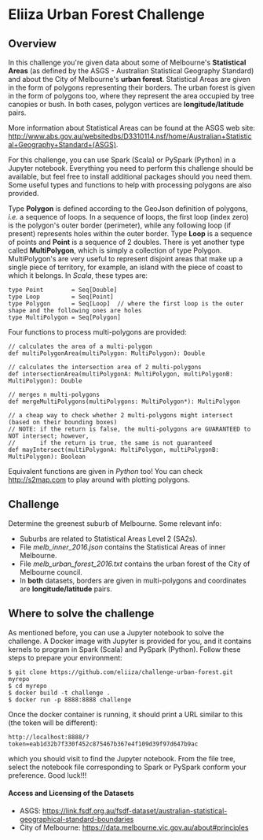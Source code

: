 # Eliiza Urban Forest Challenge

## Overview

In this challenge you're given data about some of Melbourne's **Statistical Areas** (as defined by the ASGS - Australian 
Statistical Geography Standard) and about the City of Melbourne's **urban forest**.  Statistical Areas are given in the form 
of polygons representing their borders.  The urban forest is given in the form of polygons too, where they represent 
the area occupied by tree canopies or bush.  In both cases, polygon vertices are **longitude/latitude** pairs.

More information about Statistical Areas can be found at the ASGS web site:
http://www.abs.gov.au/websitedbs/D3310114.nsf/home/Australian+Statistical+Geography+Standard+(ASGS).

For this challenge, you can use Spark (Scala) or PySpark (Python) in a Jupyter notebook.  Everything you need to perform this 
challenge should be available, but feel free to install additional packages should you need them.  Some useful types and 
functions to help with processing polygons are also provided.

Type **Polygon** is defined according to the GeoJson definition of polygons, *i.e.* a sequence of loops.  In a sequence of
loops, the first loop (index zero) is the polygon's outer border (perimeter), while any following loop (if present) represents 
holes within the outer border.  Type **Loop** is a sequence of points and **Point** is a sequence of 2 doubles.  There is yet 
another type called **MultiPolygon**, which is simply a collection of type Polygon.  MultiPolygon's are very useful to 
represent disjoint areas that make up a single piece of territory, for example, an island with the piece of coast to which it
belongs.  In *Scala*, these types are:

    type Point        = Seq[Double]
    type Loop         = Seq[Point]
    type Polygon      = Seq[Loop]  // where the first loop is the outer shape and the following ones are holes
    type MultiPolygon = Seq[Polygon]

Four functions to process multi-polygons are provided:

    // calculates the area of a multi-polygon
    def multiPolygonArea(multiPolygon: MultiPolygon): Double

    // calculates the intersection area of 2 multi-polygons
    def intersectionArea(multiPolygonA: MultiPolygon, multiPolygonB: MultiPolygon): Double

    // merges n multi-polygons
    def mergeMultiPolygons(multiPolygons: MultiPolygon*): MultiPolygon

    // a cheap way to check whether 2 multi-polygons might intersect (based on their bounding boxes)
    // NOTE: if the return is false, the multi-polygons are GUARANTEED to NOT intersect; however,
    //       if the return is true, the same is not guaranteed
    def mayIntersect(multiPolygonA: MultiPolygon, multiPolygonB: MultiPolygon): Boolean

Equivalent functions are given in *Python* too!  You can check http://s2map.com to play around with plotting polygons.

## Challenge

Determine the greenest suburb of Melbourne.  Some relevant info:
- Suburbs are related to Statistical Areas Level 2 (SA2s).
- File *melb_inner_2016.json* contains the Statistical Areas of inner Melbourne.
- File *melb_urban_forest_2016.txt* contains the urban forest of the City of Melbourne council.
- In **both** datasets, borders are given in multi-polygons and coordinates are **longitude/latitude** pairs.

## Where to solve the challenge

As mentioned before, you can use a Jupyter notebook to solve the challenge.  A Docker image with Jupyter is provided for you, 
and it contains kernels to program in Spark (Scala) and PySpark (Python).  Follow these steps to prepare your environment:

    $ git clone https://github.com/eliiza/challenge-urban-forest.git myrepo
    $ cd myrepo
    $ docker build -t challenge .
    $ docker run -p 8888:8888 challenge
    
Once the docker container is running, it should print a URL similar to this (the token will be different):

    http://localhost:8888/?token=eab1d32b7f330f452c875467b367e4f109d39f97d647b9ac
    
which you should visit to find the Jupyter notebook. From the file tree, select the notebook file corresponding to Spark or 
PySpark conform your preference. Good luck!!!

#### Access and Licensing of the Datasets

- ASGS: https://link.fsdf.org.au/fsdf-dataset/australian-statistical-geographical-standard-boundaries
- City of Melbourne: https://data.melbourne.vic.gov.au/about#principles
